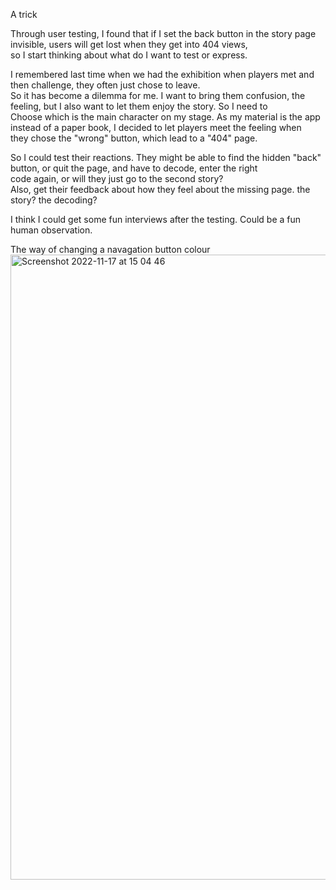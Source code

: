 A trick  

Through user testing, I found that if I set the back button in the story page invisible, users will get lost when they get into 404 views,   
so I start thinking about what do I want to test or express.

I remembered last time when we had the exhibition when players met and then challenge, they often just chose to leave.    
So it has become a dilemma for me. I want to bring them confusion, the feeling, but I also want to let them enjoy the story. So I need to   
Choose which is the main character on my stage. As my material is the app instead of a paper book, I decided to let players meet the feeling when    
they chose the "wrong" button, which lead to a "404" page. 

So I could test their reactions. They might be able to find the hidden "back" button, or quit the page, and have to decode, enter the right  
code again, or will they just go to the second story?  
Also, get their feedback about how they feel about the missing page. the story? the decoding?  
  
I think I could get some fun interviews after the testing. Could be a fun human observation.
  
The way of changing a navagation button colour  
<img width="1000" alt="Screenshot 2022-11-17 at 15 04 46" src="https://user-images.githubusercontent.com/91618091/202482024-bd408839-1125-4709-b43a-e6f8b2be0962.png">
